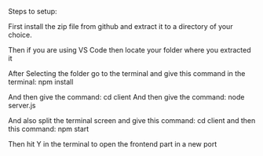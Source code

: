 Steps to setup:

First install the zip file from github and extract it to a directory of your choice.

Then if you are using VS Code then locate your folder where you extracted it

After Selecting the folder go to the terminal and give this command in the terminal: npm install

And then give the command: cd client
And then give the command: node server.js

And also split the terminal screen and give this command: cd client
and then this command: npm start

Then hit Y in the terminal to open the frontend part in a new port
